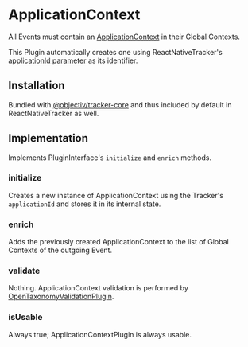 # ApplicationContext

All Events must contain an [ApplicationContext](/taxonomy/reference/global-contexts/ApplicationContext.md) in their Global Contexts.

This Plugin automatically creates one using ReactNativeTracker's [applicationId parameter](/tracking/react-native/api-reference/ReactNativeTracker.md#configuration) as its identifier.

## Installation
Bundled with [@objectiv/tracker-core](https://www.npmjs.com/package/@objectiv/tracker-core) and thus included by default in ReactNativeTracker as well.

## Implementation
Implements PluginInterface's `initialize` and `enrich` methods.

### initialize
Creates a new instance of ApplicationContext using the Tracker's `applicationId` and stores it in its internal state.

### enrich
Adds the previously created ApplicationContext to the list of Global Contexts of the outgoing Event.

### validate
Nothing. ApplicationContext validation is performed by [OpenTaxonomyValidationPlugin](/tracking/react-native/plugins/open-taxonomy-validation-plugin).

### isUsable
Always true; ApplicationContextPlugin is always usable.
